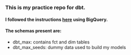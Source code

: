 ### This is my practice repo for dbt.

#### I followed the instructions [here](https://docs.getdbt.com/tutorial/setting-up) using BigQuery. 

#### The schemas present are: 
- dbt_max: contains fct and dim tables
- dbt_max_seeds: dummy data used to build my models
